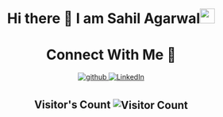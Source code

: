 ### <h1 align="center">Hi there 👋 I am  Sahil Agarwal<img src="https://emoji.slack-edge.com/T0172CCPGUW/party-blob/d7253707fa13e9ee.gif" width="30"/></h1>
<h1 align="center">Connect With Me 🤝</h1> 
<p align="center">
<a href="https://github.com/Dreanit" target="_blank">
<img src=https://img.shields.io/badge/github-%2324292e.svg?&style=for-the-badge&logo=github&logoColor=white alt=github style="margin-bottom: 5px;" />
</a>
<a href="https://www.linkedin.com/in/dreanit/" target="_blank">
<img alt="LinkedIn" src="https://img.shields.io/badge/linkedin%20-%230077B5.svg?&style=for-the-badge&logo=linkedin&logoColor=white"/>
</a>
</p>
<h2 align="center">Visitor's Count <img align="center" src="https://profile-counter.glitch.me/Dreanit/count.svg" alt="Visitor Count" /></h2>
<!-- <h2 align="center">Education 🏫</h2>
<p><strong>VIT Bhopal University </strong><br>
Bhopal, Madhya Pradesh<br>
BTech	Expected May 2025<br>
Major in Computer Science and Engineering with Specialization in AI and ML<br>
<b>CGPA: 8.63/10</b></p>
<p><strong>12th Standard</strong><br>
<b>Modern Public School</b><br>
Bhiwadi, Rajasthan<br>
CBSE	<b>Percentage: 85.6%</b>	 July 2021</p>
<p><strong>10th Standard</strong><br>
<b>Modern Public School</b><br>
Bhiwadi, Rajasthan<br>
CBSE	<b>Percentage: 82%</b>	 May 2019</p>
<h2 align="center">Projects 🧑‍🎓</h2>

<h2 align="center">Technical Skills and Languages 👯‍♂️</h2>
<h3>Technical Skills 🧑‍💻</h3>
<ul>
  <li>Flutter</li>
  <li>Java</li>
  <li>Springboot</li>
  <li>PostgreSQL</li>
  <li>Machine Learning</li>
  <li>Deep Learning</li>
</ul>
<h3>Languages 🎨</h3>
<ul>
  <li>Native proficiency in Hindi and English</li>
</ul>
<!--
**Dreanit/Dreanit** is a ✨ _special_ ✨ repository because its `README.md` (this file) appears on your GitHub profile.

Here are some ideas to get you started:

- 🔭 I’m currently working on ...
- 🌱 I’m currently learning ...
- 👯 I’m looking to collaborate on ...
- 🤔 I’m looking for help with ...
- 💬 Ask me about ...
- 📫 How to reach me: ...
- 😄 Pronouns: ...
- ⚡ Fun fact: ...
--> -->
